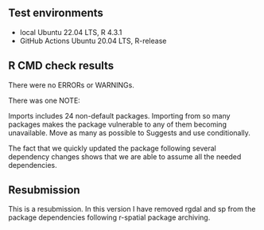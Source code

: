 ## Test environments 

* local Ubuntu 22.04 LTS, R 4.3.1
* GitHub Actions Ubuntu 20.04 LTS, R-release

## R CMD check results

There were no ERRORs or WARNINGs.

There was one NOTE:

  Imports includes 24 non-default packages.
   Importing from so many packages makes the package vulnerable to any of
   them becoming unavailable.  Move as many as possible to Suggests and
   use conditionally.
   
The fact that we quickly updated the package following several dependency
changes shows that we are able to assume all the needed dependencies.

## Resubmission

This is a resubmission. In this version I have removed rgdal and sp 
from the package dependencies following r-spatial package archiving.
